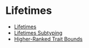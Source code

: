 # Lifetimes

- [Lifetimes](1_lifetimes.md)
- [Lifetimes Subtyping](lt_subtyping.md)
- [Higher-Ranked Trait Bounds](lt_hrtb.md)
